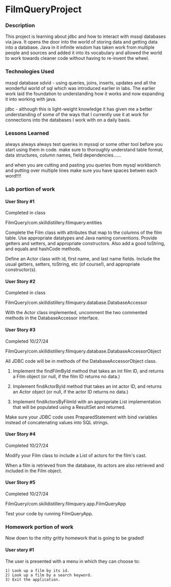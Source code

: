 # FilmQueryProject

### Description
This project is learning about jdbc and how to interact with mssql databases via java.  It
opens the door into the world of storing data and getting data into a database.  Java in 
it infinite wisdom has taken work from multiple people and sources and added it into its
vocabulary and allowed the world to work towards cleaner code without having to re-invent
the wheel. 

### Technologies Used
mssql database sdvid -  using queries, joins, inserts, updates and all 
the wonderful world of sql which was introduced earlier in labs.  The earlier work
laid the foundation to understanding how it works and now expanding it into working 
with java.

jdbc - although this is light-weight knowledge it has given me a better understanding
of some of the ways that I currently use it at work for connections into the databases
I work with on a daily basis.


### Lessons Learned
always always always test queries in myssql or some other tool before you start using
them in code.  make sure to thoroughly understand table format, data structures, column names, field dependencies......

and when you are cutting and pasting you queries from mysql workbench and putting over
multiple lines make sure you have spaces betwen each word!!!!



### Lab portion of work
#### User Story #1
Completed in class

FilmQuery/com.skilldistillery.filmquery.entities

Complete the Film class with attributes that map to the columns of the film table. Use appropriate datatypes and Java naming conventions. Provide getters and setters, and appropriate constructors. Also add a good toString, and equals and hashCode methods.

Define an Actor class with id, first name, and last name fields. Include the usual getters, setters, toString, etc (of course!), and appropriate constructor(s).

#### User Story #2
Completed in class

FilmQuery/com.skilldistillery.filmquery.database.DatabaseAccessor

With the Actor class implemented, uncomment the two commented methods in the DatabaseAccessor interface.

#### User Story #3
Completed 10/27/24

FilmQuery/com.skilldistillery.filmquery.database.DatabaseAccessorObject

All JDBC code will be in methods of the DatabaseAccessorObject class.

1) Implement the findFilmById method that takes an int film ID, and returns a Film object (or null, if the film ID returns no data.)

2) Implement findActorById method that takes an int actor ID, and returns an Actor object (or null, if the actor ID returns no data.)

3) Implement findActorsByFilmId with an appropriate List implementation that will be populated using a ResultSet and returned.

Make sure your JDBC code uses PreparedStatement with bind variables instead of concatenating values into SQL strings.

#### User Story #4
Completed 10/27/24

Modify your Film class to include a List of actors for the film's cast.

When a film is retrieved from the database, its actors are also retrieved and included in the Film object.


#### User Story #5
Completed 10/27/24

FilmQuery/com.skilldistillery.filmquery.app.FilmQueryApp

Test your code by running FilmQueryApp.


### Homework portion of work
Now down to the nitty gritty homework that is going to be graded!

#### User story #1
The user is presented with a menu in which they can choose to:

	1) Look up a film by its id.
	2) Look up a film by a search keyword.
	3) Exit the application.

